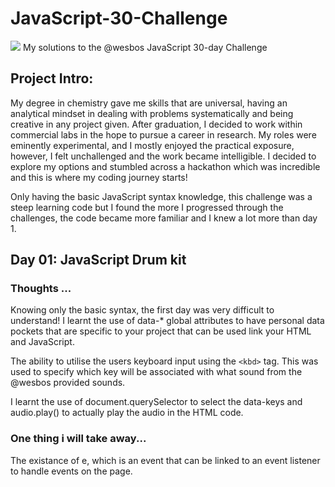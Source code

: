 # JavaScript-30-Challenge


![](https://javascript30.com/images/JS3-social-share.png)
My solutions to the @wesbos JavaScript 30-day Challenge 

## Project Intro: 
My degree in chemistry gave me skills that are universal, having an analytical mindset in dealing with problems systematically and being creative in any project given. After graduation, I decided to work within commercial labs in the hope to pursue a career in research. My roles were eminently experimental, and I mostly enjoyed the practical exposure, however, I felt unchallenged and the work became intelligible. I decided to explore my options and stumbled across a hackathon which was incredible and this is where my coding journey starts!

Only having the basic JavaScript syntax knowledge, this challenge was a steep learning code but I found the more I progressed through the challenges, the code became more familiar and I knew a lot more than day 1. 

## Day 01: JavaScript Drum kit 
### Thoughts ...  

Knowing only the basic syntax, the first day was very difficult to understand!
I learnt the use of data-* global attributes to have personal data pockets that are specific to your project that can be used link your HTML and JavaScript. 

The ability to utilise the users keyboard input using the ```<kbd>``` tag. This was used to specify which key will be associated with what sound from the @wesbos provided sounds. 
  
I learnt the use of document.querySelector to select the data-keys and audio.play() to actually play the audio in the HTML code. 

### One thing i will take away...
The existance of e, which is an event that can be linked to an event listener to handle events on the page. 




